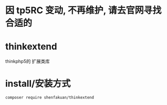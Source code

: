 # 因 tp5RC 变动, 不再维护, 请去官网寻找合适的
# thinkextend
thinkphp5的 扩展类库
# install/安装方式
```
composer require shenfakuan/thinkextend
```
